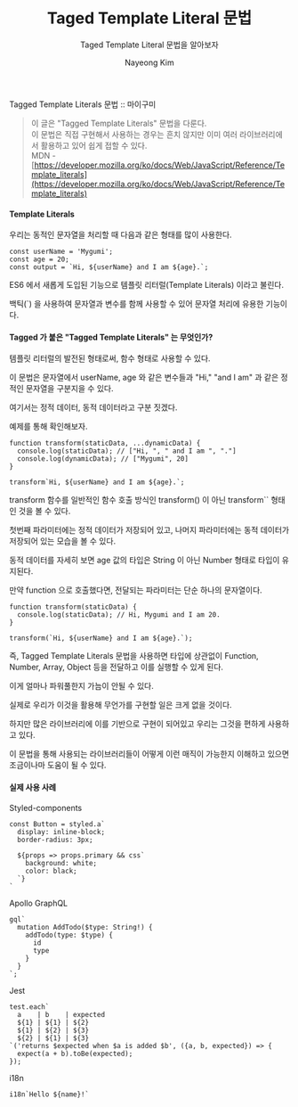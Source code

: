 ﻿---
layout: post
title: Taged Template Literal 문법
subtitle : Taged Template Literal 문법을 알아보자
tags: [front-end,Javascript]
author: Nayeong Kim
comments : False
---
[](https://mygumi.tistory.com/395)

Tagged Template Literals 문법 :: 마이구미


> 이 글은 "Tagged Template Literals" 문법을 다룬다.  
> 이 문법은 직접 구현해서 사용하는 경우는 흔치 않지만 이미 여러 라이브러리에서 활용하고 있어 쉽게 접할 수 있다.  
> MDN -  [https://developer.mozilla.org/ko/docs/Web/JavaScript/Reference/Template_literals](https://developer.mozilla.org/ko/docs/Web/JavaScript/Reference/Template_literals)

#### Template Literals

우리는 동적인 문자열을 처리할 때 다음과 같은 형태를 많이 사용한다.

```
const userName = 'Mygumi';
const age = 20;
const output = `Hi, ${userName} and I am ${age}.`;
```

ES6 에서 새롭게 도입된 기능으로 템플릿 리터럴(Template Literals) 이라고 불린다.

백틱(`) 을 사용하여 문자열과 변수를 함께 사용할 수 있어 문자열 처리에 유용한 기능이다.

#### Tagged 가 붙은 "Tagged Template Literals" 는 무엇인가?

템플릿 리터럴의 발전된 형태로써, 함수 형태로 사용할 수 있다.

이 문법은 문자열에서 userName, age 와 같은 변수들과 "Hi," "and I am" 과 같은 정적인 문자열을 구분지을 수 있다.

여기서는 정적 데이터, 동적 데이터라고 구분 짓겠다.

예제를 통해 확인해보자.

```
function transform(staticData, ...dynamicData) {
  console.log(staticData); // ["Hi, ", " and I am ", "."]
  console.log(dynamicData); // ["Mygumi", 20]
}

transform`Hi, ${userName} and I am ${age}.`;
```

transform 함수를 일반적인 함수 호출 방식인 transform() 이 아닌 transform`` 형태인 것을 볼 수 있다.

첫번째 파라미터에는 정적 데이터가 저장되어 있고, 나머지 파라미터에는 동적 데이터가 저장되어 있는 모습을 볼 수 있다.

  
동적 데이터를 자세히 보면 age 값의 타입은 String 이 아닌 Number 형태로 타입이 유지된다.

만약 function 으로 호출했다면, 전달되는 파라미터는 단순 하나의 문자열이다.

```
function transform(staticData) {
  console.log(staticData); // Hi, Mygumi and I am 20.
}

transform(`Hi, ${userName} and I am ${age}.`);
```

즉, Tagged Template Literals 문법을 사용하면 타입에 상관없이 Function, Number, Array, Object 등을 전달하고 이를 실행할 수 있게 된다.

이게 얼마나 파워풀한지 가늠이 안될 수 있다.

실제로 우리가 이것을 활용해 무언가를 구현할 일은 크게 없을 것이다.

하지만 많은 라이브러리에 이를 기반으로 구현이 되어있고 우리는 그것을 편하게 사용하고 있다.

이 문법을 통해 사용되는 라이브러리들이 어떻게 이런 매직이 가능한지 이해하고 있으면 조금이나마 도움이 될 수 있다.

#### 실제 사용 사례

Styled-components

```
const Button = styled.a`
  display: inline-block;
  border-radius: 3px;

  ${props => props.primary && css`
    background: white;
    color: black;
  `}
`
```

Apollo GraphQL

```
gql`
  mutation AddTodo($type: String!) {
    addTodo(type: $type) {
      id
      type
    }
  }
`;
```

Jest

```
test.each`
  a    | b    | expected
  ${1} | ${1} | ${2}
  ${1} | ${2} | ${3}
  ${2} | ${1} | ${3}
`('returns $expected when $a is added $b', ({a, b, expected}) => {
  expect(a + b).toBe(expected);
});
```

i18n

```
i18n`Hello ${name}!`
```
